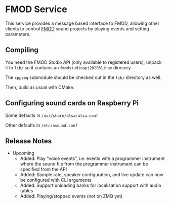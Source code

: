 # FMOD Service

This service provides a message based interface to FMOD, allowing other clients
to control [FMOD][fmod] sound projects by playing events and setting
parameters.


## Compiling

You need the FMOD Studio API (only available to registered users); unpack it to
`lib/` so it contains an `fmodstudioapi20203linux` direcory.

The `cppzmq` submodule should be checked out in the `lib/` directory as well.

Then, build as usual with CMake.

[fmod]: https://www.fmod.com/


## Configuring sound cards on Raspberry Pi

Some defaults in `/usr/share/alsa/alsa.conf`

Other defaults in `/etc/asound.conf`


[so]: https://raspberrypi.stackexchange.com/questions/80072/how-can-i-use-an-external-usb-sound-card-and-set-it-as-default/80075#80075


## Release Notes

* Upcoming
  * Added: Play “voice events”, i.e. events with a programmer instrument where
    the sound file from the programmer instrument can be specified from the API
  * Added: Sample rate, speaker configuration, and live update can now be
    configured with CLI arguments
  * Added: Support unloading banks for localisation support with audio tables
  * Added: Playing/stopped events (not on ZMQ yet)
